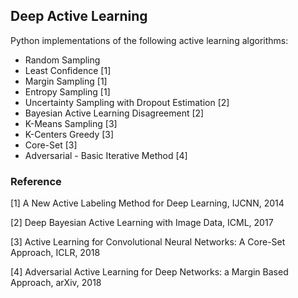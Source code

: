 ## Deep Active Learning

Python implementations of the following active learning algorithms:

- Random Sampling
- Least Confidence [1]
- Margin Sampling [1]
- Entropy Sampling [1]
- Uncertainty Sampling with Dropout Estimation [2]
- Bayesian Active Learning Disagreement [2]
- K-Means Sampling [3]
- K-Centers Greedy [3]
- Core-Set [3]
- Adversarial - Basic Iterative Method [4]

### Reference

[1] A New Active Labeling Method for Deep Learning, IJCNN, 2014

[2] Deep Bayesian Active Learning with Image Data, ICML, 2017

[3] Active Learning for Convolutional Neural Networks: A Core-Set Approach, ICLR, 2018

[4] Adversarial Active Learning for Deep Networks: a Margin Based Approach, arXiv, 2018
